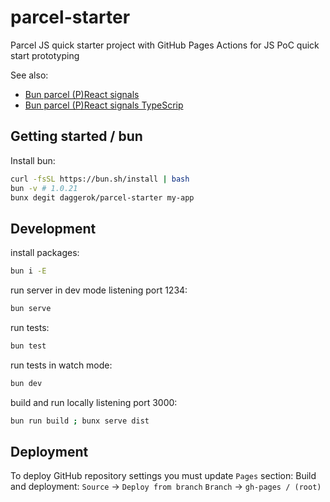 # parcel-starter
Parcel JS quick starter project with GitHub Pages Actions for JS PoC quick start prototyping

See also:

* [Bun parcel (P)React signals](https://github.com/daggerok/parcel-starter/tree/parcel-p-react-signals)
* [Bun parcel (P)React signals TypeScrip](https://github.com/daggerok/parcel-starter/tree/parcel-react-typescript)

## Getting started / bun

Install bun:

```bash
curl -fsSL https://bun.sh/install | bash
bun -v # 1.0.21
bunx degit daggerok/parcel-starter my-app
```

## Development

install packages:

```bash
bun i -E
```

run server in dev mode listening port 1234:

```bash
bun serve
```

run tests:

```bash
bun test
```

run tests in watch mode:

```bash
bun dev
```

build and run locally listening port 3000:

```bash
bun run build ; bunx serve dist
```

## Deployment

To deploy GitHub repository settings you must update `Pages` section:
Build and deployment:
`Source` -> `Deploy from branch`
`Branch` -> `gh-pages / (root)`
